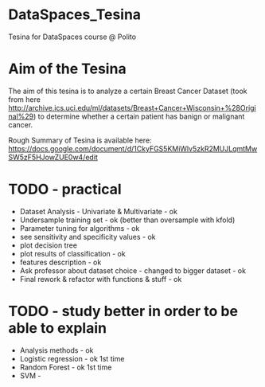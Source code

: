 # DataSpaces_Tesina
Tesina for DataSpaces course @ Polito

# Aim of the Tesina
The aim of this tesina is to analyze a certain Breast Cancer Dataset (took from here http://archive.ics.uci.edu/ml/datasets/Breast+Cancer+Wisconsin+%28Original%29) to determine whether a certain patient has banign or malignant cancer. 

Rough Summary of Tesina is available here: https://docs.google.com/document/d/1CkyFGS5KMiWlv5zkR2MUJLqmtMwSW5zF5HJowZUE0w4/edit

# TODO - practical 
- Dataset Analysis - Univariate & Multivariate - ok
- Undersample training set - ok (better than oversample with kfold)
- Parameter tuning for algorithms - ok
- see sensitivity and specificity values - ok
- plot decision tree
- plot results of classification - ok
- features description - ok
- Ask professor about dataset choice - changed to bigger dataset - ok
- Final rework & refactor with functions & stuff - ok

# TODO - study better in order to be able to explain 
- Analysis methods - ok
- Logistic regression - ok 1st time
- Random Forest - ok 1st time
- SVM - 
